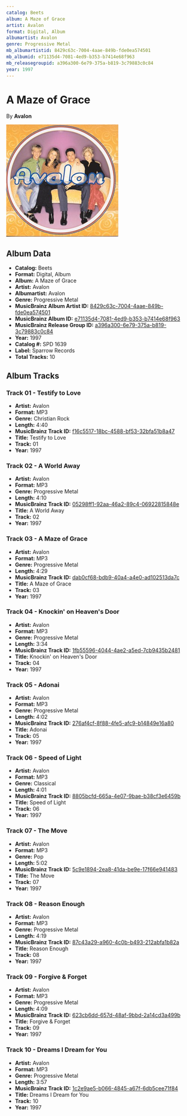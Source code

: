 ```yaml
---
catalog: Beets
album: A Maze of Grace
artist: Avalon
format: Digital, Album
albumartist: Avalon
genre: Progressive Metal
mb_albumartistid: 8429c63c-7004-4aae-849b-fde0ea574501
mb_albumid: e71135d4-7081-4ed9-b353-b7414e68f963
mb_releasegroupid: a396a300-6e79-375a-b819-3c79883c0c84
year: 1997
---
```


# A Maze of Grace

By **Avalon**

![](../../assets/beetscovers/Avalon-A_Maze_of_Grace.jpg)

## Album Data

- **Catalog:** Beets
- **Format:** Digital, Album
- **Album:** A Maze of Grace
- **Artist:** Avalon
- **Albumartist:** Avalon
- **Genre:** Progressive Metal
- **MusicBrainz Album Artist ID:** [8429c63c-7004-4aae-849b-fde0ea574501](https://musicbrainz.org/artist/8429c63c-7004-4aae-849b-fde0ea574501)
- **MusicBrainz Album ID:** [e71135d4-7081-4ed9-b353-b7414e68f963](https://musicbrainz.org/release/e71135d4-7081-4ed9-b353-b7414e68f963)
- **MusicBrainz Release Group ID:** [a396a300-6e79-375a-b819-3c79883c0c84](https://musicbrainz.org/release-group/a396a300-6e79-375a-b819-3c79883c0c84)
- **Year:** 1997
- **Catalog #:** SPD 1639
- **Label:** Sparrow Records
- **Total Tracks:** 10

## Album Tracks

### Track 01 - Testify to Love

- **Artist:** Avalon
- **Format:** MP3
- **Genre:** Christian Rock
- **Length:** 4:40
- **MusicBrainz Track ID:** [f16c5517-18bc-4588-bf53-32bfa51b8a47](https://musicbrainz.org/recording/f16c5517-18bc-4588-bf53-32bfa51b8a47)
- **Title:** Testify to Love
- **Track:** 01
- **Year:** 1997

### Track 02 - A World Away

- **Artist:** Avalon
- **Format:** MP3
- **Genre:** Progressive Metal
- **Length:** 4:10
- **MusicBrainz Track ID:** [05298ff1-92aa-46a2-89c4-06922815848e](https://musicbrainz.org/recording/05298ff1-92aa-46a2-89c4-06922815848e)
- **Title:** A World Away
- **Track:** 02
- **Year:** 1997

### Track 03 - A Maze of Grace

- **Artist:** Avalon
- **Format:** MP3
- **Genre:** Progressive Metal
- **Length:** 4:29
- **MusicBrainz Track ID:** [dab0cf68-bdb9-40a4-a4e0-ad102513da7c](https://musicbrainz.org/recording/dab0cf68-bdb9-40a4-a4e0-ad102513da7c)
- **Title:** A Maze of Grace
- **Track:** 03
- **Year:** 1997

### Track 04 - Knockin' on Heaven's Door

- **Artist:** Avalon
- **Format:** MP3
- **Genre:** Progressive Metal
- **Length:** 3:34
- **MusicBrainz Track ID:** [1fb55596-4044-4ae2-a5ed-7cb9435b2481](https://musicbrainz.org/recording/1fb55596-4044-4ae2-a5ed-7cb9435b2481)
- **Title:** Knockin' on Heaven's Door
- **Track:** 04
- **Year:** 1997

### Track 05 - Adonai

- **Artist:** Avalon
- **Format:** MP3
- **Genre:** Progressive Metal
- **Length:** 4:02
- **MusicBrainz Track ID:** [276af4cf-8f88-4fe5-afc9-b14849e16a80](https://musicbrainz.org/recording/276af4cf-8f88-4fe5-afc9-b14849e16a80)
- **Title:** Adonai
- **Track:** 05
- **Year:** 1997

### Track 06 - Speed of Light

- **Artist:** Avalon
- **Format:** MP3
- **Genre:** Classical
- **Length:** 4:01
- **MusicBrainz Track ID:** [8805bcfd-665a-4e07-9bae-b38cf3e6459b](https://musicbrainz.org/recording/8805bcfd-665a-4e07-9bae-b38cf3e6459b)
- **Title:** Speed of Light
- **Track:** 06
- **Year:** 1997

### Track 07 - The Move

- **Artist:** Avalon
- **Format:** MP3
- **Genre:** Pop
- **Length:** 5:02
- **MusicBrainz Track ID:** [5c9e1894-2ea8-41da-be9e-17f66e941483](https://musicbrainz.org/recording/5c9e1894-2ea8-41da-be9e-17f66e941483)
- **Title:** The Move
- **Track:** 07
- **Year:** 1997

### Track 08 - Reason Enough

- **Artist:** Avalon
- **Format:** MP3
- **Genre:** Progressive Metal
- **Length:** 4:19
- **MusicBrainz Track ID:** [87c43a29-a960-4c0b-b493-212abfa1b82a](https://musicbrainz.org/recording/87c43a29-a960-4c0b-b493-212abfa1b82a)
- **Title:** Reason Enough
- **Track:** 08
- **Year:** 1997

### Track 09 - Forgive & Forget

- **Artist:** Avalon
- **Format:** MP3
- **Genre:** Progressive Metal
- **Length:** 4:09
- **MusicBrainz Track ID:** [623cb6dd-657d-48af-9bbd-2a14cd3a499b](https://musicbrainz.org/recording/623cb6dd-657d-48af-9bbd-2a14cd3a499b)
- **Title:** Forgive & Forget
- **Track:** 09
- **Year:** 1997

### Track 10 - Dreams I Dream for You

- **Artist:** Avalon
- **Format:** MP3
- **Genre:** Progressive Metal
- **Length:** 3:57
- **MusicBrainz Track ID:** [1c2e9ae5-b066-4845-a67f-6db5cee71f84](https://musicbrainz.org/recording/1c2e9ae5-b066-4845-a67f-6db5cee71f84)
- **Title:** Dreams I Dream for You
- **Track:** 10
- **Year:** 1997

